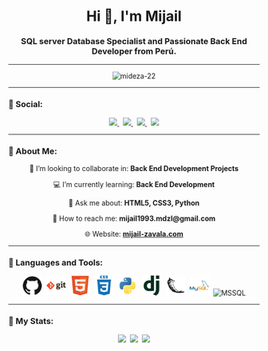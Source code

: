 <div align="center">
    <!--<img src="https://drive.google.com/file/d/1z2pPcOsHv-rZuCMH23_sdXApJ_Zr3HWY/view?usp=sharing" width="200" />-->
    <h1>Hi 👋, I'm Mijail</h1>
    <h3>
        SQL server Database Specialist and Passionate Back End Developer from Perú.
    </h3>
</div>

---

<div align="center">
    <img src="https://github-profile-trophy.vercel.app/?username=MIDEZA-22&theme=radical" alt="mideza-22"/>
</div>

---

<div align="left">
    <h3>📌 Social:</h3>
    <div align="center">
        <a href="https://facebook.com/mideza22">
            <img src="https://img.shields.io/badge/Facebook-%231877F2.svg?logo=Facebook&logoColor=white"/>
        </a>&nbsp;
        <a href="https://instagram.com/mideza22">
            <img src="https://img.shields.io/badge/Instagram-%23E4405F.svg?logo=Instagram&logoColor=white"/>
        </a>&nbsp;
        <a href="https://linkedin.com/in/mideza22">
            <img src="https://img.shields.io/badge/LinkedIn-%230077B5.svg?logo=linkedin&logoColor=white"/>
        </a>&nbsp;
        <a href="https://twitter.com/mideza22">
            <img src="https://img.shields.io/badge/Twitter-%231DA1F2.svg?logo=Twitter&logoColor=white"/>
        </a>
    </div>
</div>

---

<div align="left">
    <h3>📌 About Me:</h3>
    <div align="center">
        <p>👯 I’m looking to collaborate in: <b>Back End Development Projects</b></p>
        <p>💻 I’m currently learning: <b>Back End Development</b></p>
        <p>📣 Ask me about: <b>HTML5, CSS3, Python</b></p>
        <p>📧 How to reach me: <b>mijail1993.mdzl@gmail.com</b></p>
        <!--<p>📄 Know about my experiences: <a href="https://enlace-cv">Curriculum Vitae</a></p>-->
        <p>🌐 Website: <b><a href="https://mijail-zavala.com">mijail-zavala.com</a></b></p>
    </div>
</div>

---

<div align="left">
    <h3>📌 Languages and Tools:</h3>
    <div align="center">
        <img src="https://github.com/devicons/devicon/blob/master/icons/github/github-original.svg" title="GITHUB" alt="GITHUB" width="40" height="40"/>&nbsp;
        <img src="https://github.com/devicons/devicon/blob/master/icons/git/git-original-wordmark.svg" title="GIT" alt="GIT" width="40" height="40"/>&nbsp;
        <img src="https://github.com/devicons/devicon/blob/master/icons/html5/html5-original.svg" title="HTML5" alt="HTML5" width="40" height="40"/>&nbsp;
        <img src="https://github.com/devicons/devicon/blob/master/icons/css3/css3-plain-wordmark.svg"  title="CSS3" alt="CSS3" width="40" height="40"/>&nbsp;
        <img src="https://github.com/devicons/devicon/blob/master/icons/python/python-original.svg" title="PYTHON" alt="PYTHON" width="40" height="40"/>&nbsp;
        <img src="https://github.com/devicons/devicon/blob/master/icons/django/django-plain.svg" title="DJANGO" alt="DJANGO" width="40" height="40"/>&nbsp;
        <img src="https://github.com/devicons/devicon/blob/master/icons/flask/flask-original.svg" title="FLASK" alt="FLASK" width="40" height="40"/>&nbsp;
        <img src="https://github.com/devicons/devicon/blob/master/icons/mysql/mysql-original-wordmark.svg" title="MySQL"  alt="MySQL" width="40" height="40"/>&nbsp;
        <img src="https://www.svgrepo.com/show/303229/microsoft-sql-server-logo.svg" title="MSSQL"  alt="MSSQL" width="40" height="40"/>
    </div>
</div>

---

<div align="left">
    <h3>📌 My Stats:</h3>
    <div align="center">
        <img src="http://github-readme-streak-stats.herokuapp.com?user=MIDEZA-22&theme=radical" width="415"/>&nbsp;
        <img src="https://github-readme-stats.vercel.app/api?username=MIDEZA-22&show_icons=true&theme=radical" width="415"/>&nbsp;
        <img src="https://github-readme-stats.vercel.app/api/top-langs/?username=MIDEZA-22&layout=compact&theme=radical"/>
    </div>
</div>
